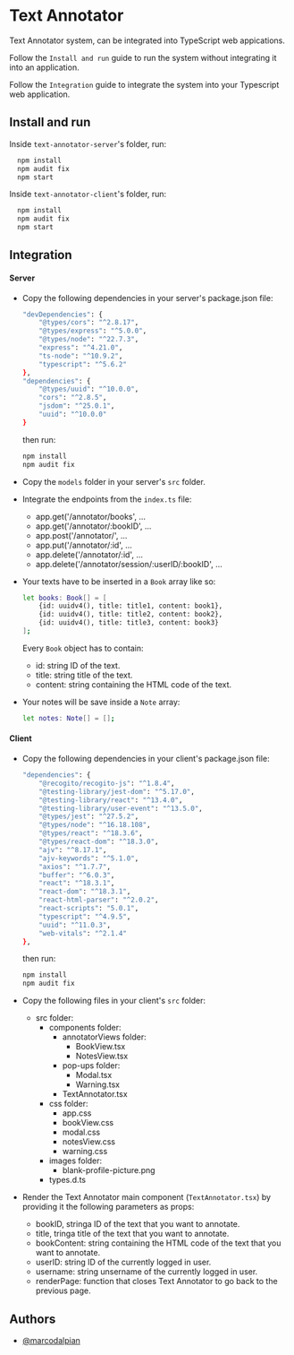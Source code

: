 
# Text Annotator

Text Annotator system, can be integrated into TypeScript web appications.

Follow the `Install and run` guide to run the system without integrating it into an application.

Follow the `Integration` guide to integrate the system into your Typescript web application.

## Install and run

Inside `text-annotator-server`'s folder, run:

```bash
  npm install
  npm audit fix
  npm start
```

Inside `text-annotator-client`'s folder, run:

```bash
  npm install
  npm audit fix
  npm start
```

## Integration

#### Server

- Copy the following dependencies in your server's package.json file:

    ```bash
    "devDependencies": {
        "@types/cors": "^2.8.17",
        "@types/express": "^5.0.0",
        "@types/node": "^22.7.3",
        "express": "^4.21.0",
        "ts-node": "^10.9.2",
        "typescript": "^5.6.2"
    },
    "dependencies": {
        "@types/uuid": "^10.0.0",
        "cors": "^2.8.5",
        "jsdom": "^25.0.1",
        "uuid": "^10.0.0"
    }
    ```

    then run:

    ```bash
    npm install
    npm audit fix
    ```

- Copy the `models` folder in your server's `src` folder.

- Integrate the endpoints from the `index.ts` file:
    - app.get('/annotator/books', ...
    - app.get('/annotator/:bookID', ...
    - app.post('/annotator/', ...
    - app.put('/annotator/:id', ...
    - app.delete('/annotator/:id', ...
    - app.delete('/annotator/session/:userID/:bookID', ...

- Your texts have to be inserted in a `Book` array like so:
    ```bash
    let books: Book[] = [
        {id: uuidv4(), title: title1, content: book1},
        {id: uuidv4(), title: title2, content: book2},
        {id: uuidv4(), title: title3, content: book3}
    ];
    ```
    Every `Book` object has to contain:
    - id: string ID of the text.
    - title: string title of the text.
    - content: string containing the HTML code of the text.

- Your notes will be save inside a `Note` array:
    ```bash 
    let notes: Note[] = [];
    ```

#### Client

- Copy the following dependencies in your client's package.json file:

    ```bash
    "dependencies": {
        "@recogito/recogito-js": "^1.8.4",
        "@testing-library/jest-dom": "^5.17.0",
        "@testing-library/react": "^13.4.0",
        "@testing-library/user-event": "^13.5.0",
        "@types/jest": "^27.5.2",
        "@types/node": "^16.18.108",
        "@types/react": "^18.3.6",
        "@types/react-dom": "^18.3.0",
        "ajv": "^8.17.1",
        "ajv-keywords": "^5.1.0",
        "axios": "^1.7.7",
        "buffer": "^6.0.3",
        "react": "^18.3.1",
        "react-dom": "^18.3.1",
        "react-html-parser": "^2.0.2",
        "react-scripts": "5.0.1",
        "typescript": "^4.9.5",
        "uuid": "^11.0.3",
        "web-vitals": "^2.1.4"
    },
    ```

    then run:

    ```bash
    npm install
    npm audit fix
    ```

- Copy the following files in your client's `src` folder:
    - src folder:
        - components folder:
            - annotatorViews folder: 
                - BookView.tsx 
                - NotesView.tsx
            - pop-ups folder: 
                - Modal.tsx
                - Warning.tsx 
            - TextAnnotator.tsx
        - css folder:
            - app.css
            - bookView.css 
            - modal.css
            - notesView.css 
            - warning.css
        - images folder:
            - blank-profile-picture.png
        - types.d.ts

- Render the Text Annotator main component (`TextAnnotator.tsx`) by providing it the following parameters as props:
    - bookID, stringa ID of the text that you want to annotate. 
    - title, tringa title of the text that you want to annotate.
    - bookContent: string containing the HTML code of the text that you want to annotate.
    - userID: string ID of the currently logged in user. 
    - username: string unsername of the currently logged in user.
    - renderPage: function that closes Text Annotator to go back to the previous page.
## Authors

- [@marcodalpian](https://github.com/marcodalpian)

